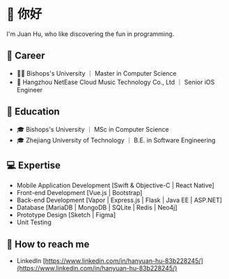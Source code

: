 # 👋 你好 
I'm Juan Hu, who like discovering the fun in programming.

## 💼 Career
 - 🧑‍💻 Bishops's University ｜ Master in Computer Science
 - 🎵 Hangzhou NetEase Cloud Music Technology Co., Ltd ｜ Senior iOS Engineer 
 
## 🏫 Education
 - 🎓 Bishops's University ｜ MSc in Computer Science
 - 🎓 Zhejiang University of Technology ｜ B.E. in Software Engineering

## 💻 Expertise
- Mobile Application Development [Swift & Objective-C | React Native]
- Front-end Development [Vue.js | Bootstrap]
- Back-end Development [Vapor | Express.js | Flask | Java EE | ASP.NET]
- Database [MariaDB | MongoDB | SQLite | Redis | Neo4j]
- Prototype Design [Sketch | Figma]
- Unit Testing

## 📮 How to reach me
- LinkedIn [https://www.linkedin.com/in/hanyuan-hu-83b228245/](https://www.linkedin.com/in/hanyuan-hu-83b228245/)

